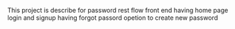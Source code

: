 This project is describe for password rest flow front end 
having home page login and signup
having forgot passord opetion to create new password
